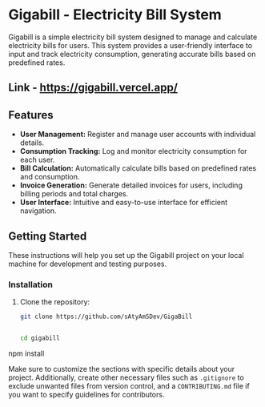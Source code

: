 # Gigabill - Electricity Bill System

Gigabill is a simple electricity bill system designed to manage and calculate electricity bills for users. This system provides a user-friendly interface to input and track electricity consumption, generating accurate bills based on predefined rates.

## Link - https://gigabill.vercel.app/

## Features

- **User Management:** Register and manage user accounts with individual details.
- **Consumption Tracking:** Log and monitor electricity consumption for each user.
- **Bill Calculation:** Automatically calculate bills based on predefined rates and consumption.
- **Invoice Generation:** Generate detailed invoices for users, including billing periods and total charges.
- **User Interface:** Intuitive and easy-to-use interface for efficient navigation.

## Getting Started

These instructions will help you set up the Gigabill project on your local machine for development and testing purposes.


### Installation

1. Clone the repository:

   ```bash
   git clone https://github.com/sAtyAmSDev/GigaBill


   cd gigabill
npm install

Make sure to customize the sections with specific details about your project. Additionally, create other necessary files such as `.gitignore` to exclude unwanted files from version control, and a `CONTRIBUTING.md` file if you want to specify guidelines for contributors.

